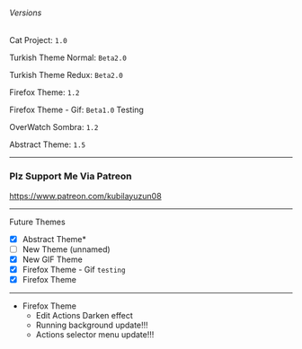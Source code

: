 ###### Versions

Cat Project: `1.0`

Turkish Theme Normal: `Beta2.0`

Turkish Theme Redux:  `Beta2.0`

Firefox Theme: `1.2`

Firefox Theme - Gif: `Beta1.0` Testing

OverWatch Sombra: `1.2`

Abstract Theme: `1.5`

---

### Plz Support Me Via Patreon

https://www.patreon.com/kubilayuzun08

---

Future Themes
- [x] Abstract Theme*
- [ ] New Theme (unnamed)
- [x] New GIF Theme
- [x] Firefox Theme - Gif `testing`
- [x] Firefox Theme

---

* Firefox Theme
    * Edit Actions Darken effect
    * Running background update!!!
    * Actions selector menu update!!!
